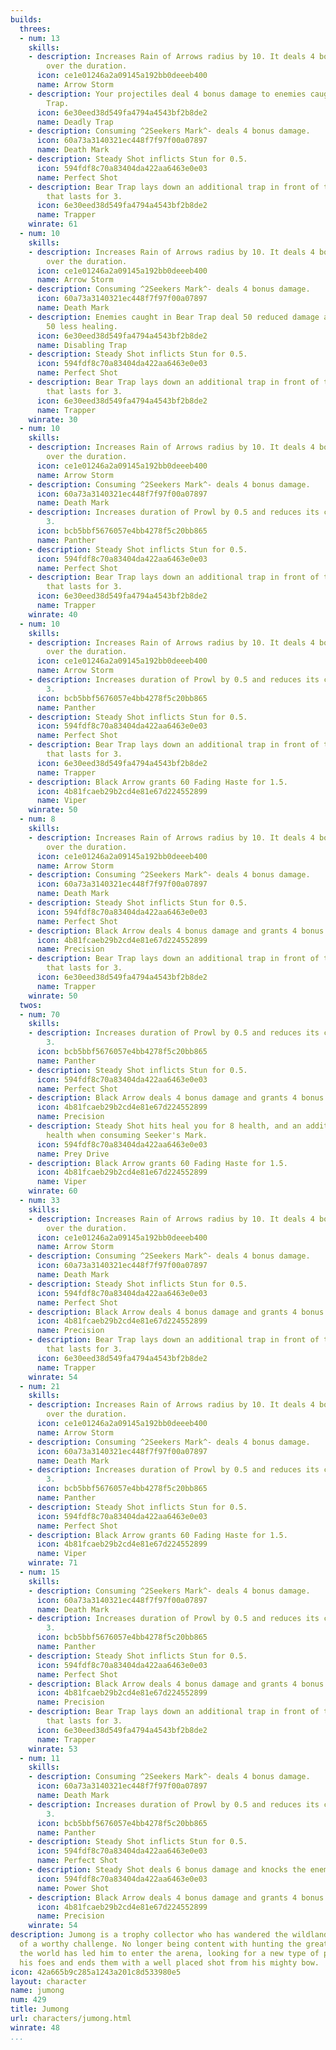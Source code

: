```yaml
---
builds:
  threes:
  - num: 13
    skills:
    - description: Increases Rain of Arrows radius by 10. It deals 4 bonus damage
        over the duration.
      icon: ce1e01246a2a09145a192bb0deeeb400
      name: Arrow Storm
    - description: Your projectiles deal 4 bonus damage to enemies caught in Bear
        Trap.
      icon: 6e30eed38d549fa4794a4543bf2b8de2
      name: Deadly Trap
    - description: Consuming ^2Seekers Mark^- deals 4 bonus damage.
      icon: 60a73a3140321ec448f7f97f00a07897
      name: Death Mark
    - description: Steady Shot inflicts Stun for 0.5.
      icon: 594fdf8c70a83404da422aa6463e0e03
      name: Perfect Shot
    - description: Bear Trap lays down an additional trap in front of the first one
        that lasts for 3.
      icon: 6e30eed38d549fa4794a4543bf2b8de2
      name: Trapper
    winrate: 61
  - num: 10
    skills:
    - description: Increases Rain of Arrows radius by 10. It deals 4 bonus damage
        over the duration.
      icon: ce1e01246a2a09145a192bb0deeeb400
      name: Arrow Storm
    - description: Consuming ^2Seekers Mark^- deals 4 bonus damage.
      icon: 60a73a3140321ec448f7f97f00a07897
      name: Death Mark
    - description: Enemies caught in Bear Trap deal 50 reduced damage and receive
        50 less healing.
      icon: 6e30eed38d549fa4794a4543bf2b8de2
      name: Disabling Trap
    - description: Steady Shot inflicts Stun for 0.5.
      icon: 594fdf8c70a83404da422aa6463e0e03
      name: Perfect Shot
    - description: Bear Trap lays down an additional trap in front of the first one
        that lasts for 3.
      icon: 6e30eed38d549fa4794a4543bf2b8de2
      name: Trapper
    winrate: 30
  - num: 10
    skills:
    - description: Increases Rain of Arrows radius by 10. It deals 4 bonus damage
        over the duration.
      icon: ce1e01246a2a09145a192bb0deeeb400
      name: Arrow Storm
    - description: Consuming ^2Seekers Mark^- deals 4 bonus damage.
      icon: 60a73a3140321ec448f7f97f00a07897
      name: Death Mark
    - description: Increases duration of Prowl by 0.5 and reduces its cooldown by
        3.
      icon: bcb5bbf5676057e4bb4278f5c20bb865
      name: Panther
    - description: Steady Shot inflicts Stun for 0.5.
      icon: 594fdf8c70a83404da422aa6463e0e03
      name: Perfect Shot
    - description: Bear Trap lays down an additional trap in front of the first one
        that lasts for 3.
      icon: 6e30eed38d549fa4794a4543bf2b8de2
      name: Trapper
    winrate: 40
  - num: 10
    skills:
    - description: Increases Rain of Arrows radius by 10. It deals 4 bonus damage
        over the duration.
      icon: ce1e01246a2a09145a192bb0deeeb400
      name: Arrow Storm
    - description: Increases duration of Prowl by 0.5 and reduces its cooldown by
        3.
      icon: bcb5bbf5676057e4bb4278f5c20bb865
      name: Panther
    - description: Steady Shot inflicts Stun for 0.5.
      icon: 594fdf8c70a83404da422aa6463e0e03
      name: Perfect Shot
    - description: Bear Trap lays down an additional trap in front of the first one
        that lasts for 3.
      icon: 6e30eed38d549fa4794a4543bf2b8de2
      name: Trapper
    - description: Black Arrow grants 60 Fading Haste for 1.5.
      icon: 4b81fcaeb29b2cd4e81e67d224552899
      name: Viper
    winrate: 50
  - num: 8
    skills:
    - description: Increases Rain of Arrows radius by 10. It deals 4 bonus damage
        over the duration.
      icon: ce1e01246a2a09145a192bb0deeeb400
      name: Arrow Storm
    - description: Consuming ^2Seekers Mark^- deals 4 bonus damage.
      icon: 60a73a3140321ec448f7f97f00a07897
      name: Death Mark
    - description: Steady Shot inflicts Stun for 0.5.
      icon: 594fdf8c70a83404da422aa6463e0e03
      name: Perfect Shot
    - description: Black Arrow deals 4 bonus damage and grants 4 bonus energy.
      icon: 4b81fcaeb29b2cd4e81e67d224552899
      name: Precision
    - description: Bear Trap lays down an additional trap in front of the first one
        that lasts for 3.
      icon: 6e30eed38d549fa4794a4543bf2b8de2
      name: Trapper
    winrate: 50
  twos:
  - num: 70
    skills:
    - description: Increases duration of Prowl by 0.5 and reduces its cooldown by
        3.
      icon: bcb5bbf5676057e4bb4278f5c20bb865
      name: Panther
    - description: Steady Shot inflicts Stun for 0.5.
      icon: 594fdf8c70a83404da422aa6463e0e03
      name: Perfect Shot
    - description: Black Arrow deals 4 bonus damage and grants 4 bonus energy.
      icon: 4b81fcaeb29b2cd4e81e67d224552899
      name: Precision
    - description: Steady Shot hits heal you for 8 health, and an additional 8 bonus
        health when consuming Seeker's Mark.
      icon: 594fdf8c70a83404da422aa6463e0e03
      name: Prey Drive
    - description: Black Arrow grants 60 Fading Haste for 1.5.
      icon: 4b81fcaeb29b2cd4e81e67d224552899
      name: Viper
    winrate: 60
  - num: 33
    skills:
    - description: Increases Rain of Arrows radius by 10. It deals 4 bonus damage
        over the duration.
      icon: ce1e01246a2a09145a192bb0deeeb400
      name: Arrow Storm
    - description: Consuming ^2Seekers Mark^- deals 4 bonus damage.
      icon: 60a73a3140321ec448f7f97f00a07897
      name: Death Mark
    - description: Steady Shot inflicts Stun for 0.5.
      icon: 594fdf8c70a83404da422aa6463e0e03
      name: Perfect Shot
    - description: Black Arrow deals 4 bonus damage and grants 4 bonus energy.
      icon: 4b81fcaeb29b2cd4e81e67d224552899
      name: Precision
    - description: Bear Trap lays down an additional trap in front of the first one
        that lasts for 3.
      icon: 6e30eed38d549fa4794a4543bf2b8de2
      name: Trapper
    winrate: 54
  - num: 21
    skills:
    - description: Increases Rain of Arrows radius by 10. It deals 4 bonus damage
        over the duration.
      icon: ce1e01246a2a09145a192bb0deeeb400
      name: Arrow Storm
    - description: Consuming ^2Seekers Mark^- deals 4 bonus damage.
      icon: 60a73a3140321ec448f7f97f00a07897
      name: Death Mark
    - description: Increases duration of Prowl by 0.5 and reduces its cooldown by
        3.
      icon: bcb5bbf5676057e4bb4278f5c20bb865
      name: Panther
    - description: Steady Shot inflicts Stun for 0.5.
      icon: 594fdf8c70a83404da422aa6463e0e03
      name: Perfect Shot
    - description: Black Arrow grants 60 Fading Haste for 1.5.
      icon: 4b81fcaeb29b2cd4e81e67d224552899
      name: Viper
    winrate: 71
  - num: 15
    skills:
    - description: Consuming ^2Seekers Mark^- deals 4 bonus damage.
      icon: 60a73a3140321ec448f7f97f00a07897
      name: Death Mark
    - description: Increases duration of Prowl by 0.5 and reduces its cooldown by
        3.
      icon: bcb5bbf5676057e4bb4278f5c20bb865
      name: Panther
    - description: Steady Shot inflicts Stun for 0.5.
      icon: 594fdf8c70a83404da422aa6463e0e03
      name: Perfect Shot
    - description: Black Arrow deals 4 bonus damage and grants 4 bonus energy.
      icon: 4b81fcaeb29b2cd4e81e67d224552899
      name: Precision
    - description: Bear Trap lays down an additional trap in front of the first one
        that lasts for 3.
      icon: 6e30eed38d549fa4794a4543bf2b8de2
      name: Trapper
    winrate: 53
  - num: 11
    skills:
    - description: Consuming ^2Seekers Mark^- deals 4 bonus damage.
      icon: 60a73a3140321ec448f7f97f00a07897
      name: Death Mark
    - description: Increases duration of Prowl by 0.5 and reduces its cooldown by
        3.
      icon: bcb5bbf5676057e4bb4278f5c20bb865
      name: Panther
    - description: Steady Shot inflicts Stun for 0.5.
      icon: 594fdf8c70a83404da422aa6463e0e03
      name: Perfect Shot
    - description: Steady Shot deals 6 bonus damage and knocks the enemy back.
      icon: 594fdf8c70a83404da422aa6463e0e03
      name: Power Shot
    - description: Black Arrow deals 4 bonus damage and grants 4 bonus energy.
      icon: 4b81fcaeb29b2cd4e81e67d224552899
      name: Precision
    winrate: 54
description: Jumong is a trophy collector who has wandered the wildlands in the pursuit
  of a worthy challenge. No longer being content with hunting the great beasts of
  the world has led him to enter the arena, looking for a new type of prey. He traps
  his foes and ends them with a well placed shot from his mighty bow.
icon: 42a665b9c285a1243a201c8d533980e5
layout: character
name: jumong
num: 429
title: Jumong
url: characters/jumong.html
winrate: 48
...
```

